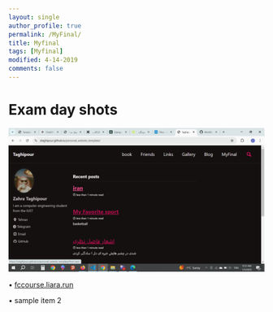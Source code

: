 ```yaml
---
layout: single
author_profile: true
permalink: /MyFinal/
title: Myfinal
tags: [Myfinal]
modified: 4-14-2019
comments: false
---
```



# Exam day shots


![alt text](image-1.png)

• <a href="https://fccourse.liara.run">fccourse.liara.run</a>

• sample item 2





<!-- <iframe width="1691" height="680" src="https://www.youtube.com/embed/LOTtWzX3Wp4" title="The STRANGE Reason He's The World's Best Climber" frameborder="0" allow="accelerometer; autoplay; clipboard-write; encrypted-media; gyroscope; picture-in-picture" allowfullscreen></iframe>


|  Number | Name |
|---------|------|
|1        | Ali  | -->
